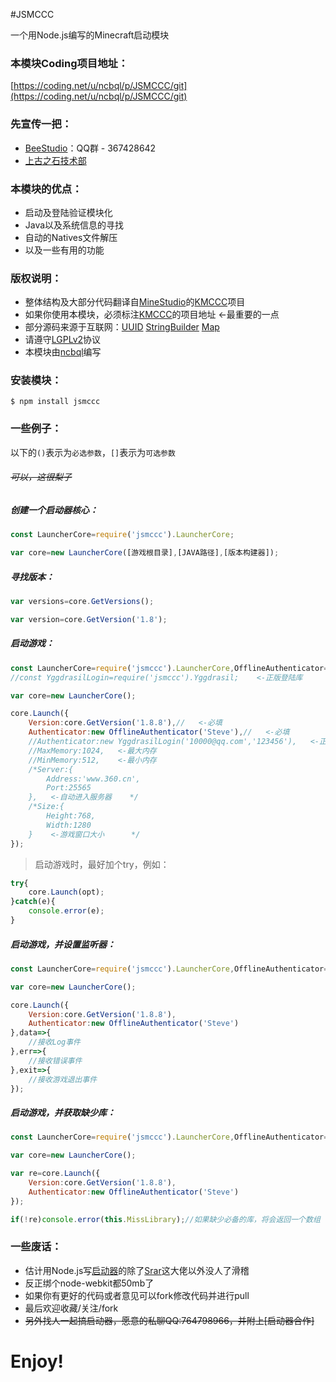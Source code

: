#JSMCCC

一个用Node.js编写的Minecraft启动模块

### 本模块Coding项目地址：

[https://coding.net/u/ncbql/p/JSMCCC/git](https://coding.net/u/ncbql/p/JSMCCC/git)

### 先宣传一把：

- [BeeStudio](http://jq.qq.com/?_wv=1027&k=27xer22)：QQ群 - 367428642
- [上古之石技术部](http://www.mcbbs.net/group-324-1.html)

### 本模块的优点：

- 启动及登陆验证模块化
- Java以及系统信息的寻找
- 自动的Natives文件解压
- 以及一些有用的功能

### 版权说明：

- 整体结构及大部分代码翻译自[MineStudio](https://github.com/MineStudio)的[KMCCC](https://github.com/MineStudio/KMCCC)项目
- 如果你使用本模块，必须标注[KMCCC](https://github.com/MineStudio/KMCCC)的项目地址   <-最重要的一点
- 部分源码来源于互联网：[UUID](http://www.cnblogs.com/greengnn/archive/2011/10/06/2199719.html)  [StringBuilder](http://blog.csdn.net/lynnlovemin/article/details/11476417) [Map](http://blog.sina.com.cn/s/blog_7e9c5b6801016oyz.html)
- 请遵守[LGPLv2](http://www.cnblogs.com/findumars/p/3556883.html)协议
- 本模块由[ncbql](http://www.mcbbs.net/home.php?mod=space&uid=897711)编写

### 安装模块：

    $ npm install jsmccc

### 一些例子：

以下的`()`表示为`必选参数`，`[]`表示为`可选参数`

###### ~~可以，这很梨子~~

##### 创建一个启动器核心：

```javascript
const LauncherCore=require('jsmccc').LauncherCore;

var core=new LauncherCore([游戏根目录],[JAVA路径],[版本构建器]);
```

##### 寻找版本：

```javascript
var versions=core.GetVersions();

var version=core.GetVersion('1.8');
```

##### 启动游戏：

```javascript
const LauncherCore=require('jsmccc').LauncherCore,OfflineAuthenticator=require('jsmccc').OfflineAuthenticator;
//const YggdrasilLogin=require('jsmccc').Yggdrasil;    <-正版登陆库

var core=new LauncherCore();

core.Launch({
    Version:core.GetVersion('1.8.8'),//   <-必填
    Authenticator:new OfflineAuthenticator('Steve'),//   <-必填
    //Authenticator:new YggdrasilLogin('10000@qq.com','123456'),   <-正版登陆
	//MaxMemory:1024,   <-最大内存
	//MinMemory:512,    <-最小内存
	/*Server:{
        Address:'www.360.cn',
        Port:25565
    },   <-自动进入服务器    */
	/*Size:{
        Height:768,
        Width:1280
    }    <-游戏窗口大小      */
});
```

> 启动游戏时，最好加个try，例如：

```javascript
try{
    core.Launch(opt);
}catch(e){
    console.error(e);
}
```

##### 启动游戏，并设置监听器：

```javascript
const LauncherCore=require('jsmccc').LauncherCore,OfflineAuthenticator=require('jsmccc').OfflineAuthenticator;

var core=new LauncherCore();

core.Launch({
    Version:core.GetVersion('1.8.8'),
    Authenticator:new OfflineAuthenticator('Steve')
},data=>{
    //接收Log事件
},err=>{
    //接收错误事件
},exit=>{
    //接收游戏退出事件
});
```

##### 启动游戏，并获取缺少库：

```javascript
const LauncherCore=require('jsmccc').LauncherCore,OfflineAuthenticator=require('jsmccc').OfflineAuthenticator;

var core=new LauncherCore();

var re=core.Launch({
    Version:core.GetVersion('1.8.8'),
    Authenticator:new OfflineAuthenticator('Steve')
});

if(!re)console.error(this.MissLibrary);//如果缺少必备的库，将会返回一个数组
```

### 一些废话：

- 估计用Node.js写[启动器](http://www.mcbbs.net/forum.php?mod=viewthread&tid=601390)的除了[Srar](http://www.mcbbs.net/home.php?mod=space&uid=1129071)这大佬以外没人了滑稽
- 反正绑个node-webkit都50mb了
- 如果你有更好的代码或者意见可以fork修改代码并进行pull
- 最后欢迎收藏/关注/fork
- ~~另外找人一起搞启动器，愿意的私聊QQ:764798966，并附上[启动器合作]~~

# Enjoy!
